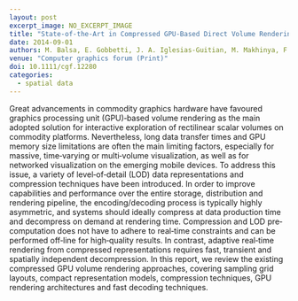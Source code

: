 ```yaml
---
layout: post
excerpt_image: NO_EXCERPT_IMAGE
title: "State‐of‐the‐Art in Compressed GPU‐Based Direct Volume Rendering"
date: 2014-09-01
authors: M. Balsa, E. Gobbetti, J. A. Iglesias-Guitian, M. Makhinya, F. Marton, R. Pajarola & S. Suter
venue: "Computer graphics forum (Print)"
doi: 10.1111/cgf.12280
categories:
  - spatial data
---
```

Great advancements in commodity graphics hardware have favoured graphics processing unit (GPU)‐based volume rendering as the main adopted solution for interactive exploration of rectilinear scalar volumes on commodity platforms. Nevertheless, long data transfer times and GPU memory size limitations are often the main limiting factors, especially for massive, time‐varying or multi‐volume visualization, as well as for networked visualization on the emerging mobile devices. To address this issue, a variety of level‐of‐detail (LOD) data representations and compression techniques have been introduced. In order to improve capabilities and performance over the entire storage, distribution and rendering pipeline, the encoding/decoding process is typically highly asymmetric, and systems should ideally compress at data production time and decompress on demand at rendering time. Compression and LOD pre‐computation does not have to adhere to real‐time constraints and can be performed off‐line for high‐quality results. In contrast, adaptive real‐time rendering from compressed representations requires fast, transient and spatially independent decompression. In this report, we review the existing compressed GPU volume rendering approaches, covering sampling grid layouts, compact representation models, compression techniques, GPU rendering architectures and fast decoding techniques.
